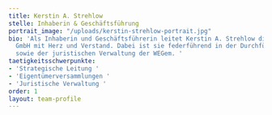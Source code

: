 ```yaml
---
title: Kerstin A. Strehlow
stelle: Inhaberin & Geschäftsführung
portrait_image: "/uploads/kerstin-strehlow-portrait.jpg"
bio: 'Als Inhaberin und Geschäftsführerin leitet Kerstin A. Strehlow die HGR Premium
  GmbH mit Herz und Verstand. Dabei ist sie federführend in der Durchführung von Eigentümerversammlungen
  sowie der juristischen Verwaltung der WEGem. '
taetigkeitsschwerpunkte:
- 'Strategische Leitung '
- 'Eigentümerversammlungen '
- 'Juristische Verwaltung '
order: 1
layout: team-profile
---
```


